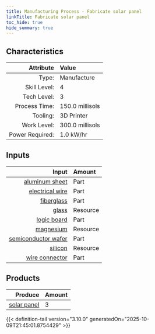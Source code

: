 ```yaml
---
title: Manufacturing Process - Fabricate solar panel
linkTitle: Fabricate solar panel
toc_hide: true
hide_summary: true
---
```

<!-- This is generated by the MarsSim HelpGenertor, do not edit. -->


## Characteristics

| Attribute      | Value |
|--------:|:------|
|Type:|Manufacture|
|Skill Level:|4|
|Tech Level:|3|
|Process Time:|150.0 millisols|
|Tooling:|3D Printer|
|Work Level:|300.0 millisols|
|Power Required:|1.0 kW/hr|

## Inputs

| Input      | Amount |
|--------:|:------|
|[aluminum sheet](/docs/definitions/part/aluminum-sheet)|Part|3|
|[electrical wire](/docs/definitions/part/electrical-wire)|Part|4|
|[fiberglass](/docs/definitions/part/fiberglass)|Part|2|
|[glass](/docs/definitions/resource/glass)|Resource|5.0 kg|
|[logic board](/docs/definitions/part/logic-board)|Part|3|
|[magnesium](/docs/definitions/resource/magnesium)|Resource|0.75 kg|
|[semiconductor wafer](/docs/definitions/part/semiconductor-wafer)|Part|2|
|[silicon](/docs/definitions/resource/silicon)|Resource|5.0 kg|
|[wire connector](/docs/definitions/part/wire-connector)|Part|10|

## Products


| Produce      | Amount |
|--------:|:------|
|[solar panel](/docs/definitions/part/solar-panel)|3|



{{< definition-tail version="3.10.0" generatedOn="2025-10-09T21:45:01.8754429" >}}



